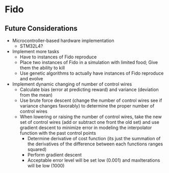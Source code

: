 # Fido

## Future Considerations
- Microcontroller-based hardware implementation
   - STM32L4?
- Implement more tasks
  - Have to instances of Fido reproduce
  - Place two instances of Fido in a simulation with limited food; Give them the ability to kill
  - Use genetic algorithms to actually have instances of Fido reproduce and evolve
- Implement dynamic changing of number of control wires
  - Calculate bias (error at predicting reward) and variance (deviation from the mean)
  - Use brute force descent (change the number of control wires see if variance changes favorably) to determine the proper number of control wires
  - When lowering or raising the number of control wires, take the new set of control wires (add or subtract one front the old set) and use gradient descent to minimize error in modeling the interpolator function with the past control points
    - Determine derivative of cost function (its just the summation of the derivatives of the difference between each functions ranges squared)
    - Perform gradient descent
    - Acceptable error level will be set low (0.001) and maxIterations will be low (1000)
